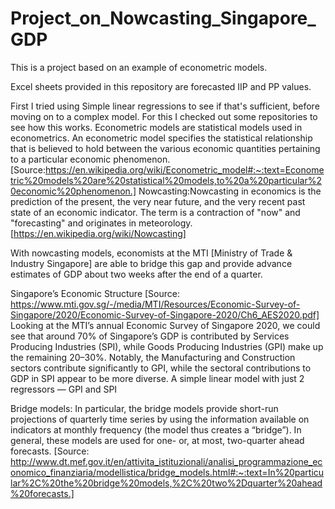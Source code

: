 # Project_on_Nowcasting_Singapore_GDP
This is a project based on an example of econometric models.

Excel sheets provided in this repository are forecasted IIP and PP values.

First I tried using Simple linear regressions to see if that's sufficient, before moving on to a complex model. 
For this I checked out some repositories to see how this works.
Econometric models are statistical models used in econometrics. An econometric model specifies the statistical relationship that is believed to hold between the various economic quantities pertaining to a particular economic phenomenon. [Source:https://en.wikipedia.org/wiki/Econometric_model#:~:text=Econometric%20models%20are%20statistical%20models,to%20a%20particular%20economic%20phenomenon.]
Nowcasting:Nowcasting in economics is the prediction of the present, the very near future, and the very recent past state of an economic indicator. The term is a contraction of "now" and "forecasting" and originates in meteorology. [https://en.wikipedia.org/wiki/Nowcasting]  

With nowcasting models, economists at the MTI [Ministry of Trade & Industry Singapore] are able to bridge this gap and provide advance estimates of GDP about two weeks after the end of a quarter.

Singapore’s Economic Structure [Source: https://www.mti.gov.sg/-/media/MTI/Resources/Economic-Survey-of-Singapore/2020/Economic-Survey-of-Singapore-2020/Ch6_AES2020.pdf]
Looking at the MTI’s annual Economic Survey of Singapore 2020, we could see that around 70% of Singapore’s GDP is contributed by Services Producing Industries (SPI), while Goods Producing Industries (GPI) make up the remaining 20–30%.
Notably, the Manufacturing and Construction sectors contribute significantly to GPI, while the sectoral contributions to GDP in SPI appear to be more diverse.
A simple linear model with just 2 regressors — GPI and SPI

Bridge models:
In particular, the bridge models provide short-run projections of quarterly time series by using the information available on indicators at monthly frequency (the model thus creates a “bridge”). In general, these models are used for one- or, at most, two-quarter ahead forecasts. [Source: http://www.dt.mef.gov.it/en/attivita_istituzionali/analisi_programmazione_economico_finanziaria/modellistica/bridge_models.html#:~:text=In%20particular%2C%20the%20bridge%20models,%2C%20two%2Dquarter%20ahead%20forecasts.]

